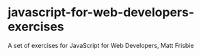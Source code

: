 # javascript-for-web-developers-exercises
A set of exercises for JavaScript for Web Developers, Matt Frisbie
